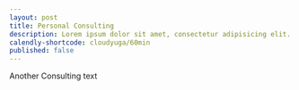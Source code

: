 ```yaml
---
layout: post
title: Personal Consulting
description: Lorem ipsum dolor sit amet, consectetur adipisicing elit. Iste possimus cum rerum necessitatibus officiis optio modi, est doloremque velit harum dolorem assumenda laudantium ipsum, voluptatem nam sed at! Delectus, vero!
calendly-shortcode: cloudyuga/60min
published: false
---
```



Another Consulting text
